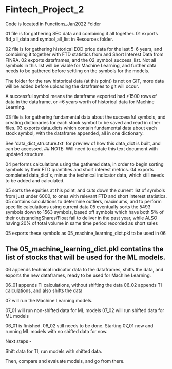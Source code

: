# Fintech_Project_2

Code is located in Functions_Jan2022 Folder

01 file is for gathering SEC data and combining it all together. 
01 exports ftd_all_data and symbol_all_list in Resources folder. 

02 file is for gathering historical EOD price data for the last 5-6 years, and combining it together with FTD statistics from and Short Interest Data from FINRA. 
02 exports dataframes, and the 02_symbol_success_list. Not all symbols in this list will be viable for Machine Learning, and further data needs to be gathered before settling on the symbols for the models. 

The folder for the raw historical data (at this point) is not on GIT, more data will be added before uploading the dataframes to git will occur. 

A successful symbol means the dataframe exported had >1500 rows of data in the dataframe, or ~6 years worth of historical data for Machine Learning. 

03 file is for gathering fundamental data about the successful symbols, and creating dictionaries for each stock symbol to be saved and read in other files.
03 exports data_dicts which contain fundamental data about each stock symbol, with the dataframe appended, all in one dictionary. 

See 'data_dict_structure.txt' for preview of how this data_dict is built, and can be accessed.      ## NOTE: Will need to update this text document with updated structure. 

04 performs calculations using the gathered data, in order to begin sorting symbols by their FTD quantities and short interest metrics. 
04 exports completed data_dict's, minus the technical indicator data, which still needs to be added and calculated. 


05 sorts the equities at this point, and cuts down the current list of symbols from just under 6000, to ones with relevant FTD and short interest statistics. 
05 contains calculations to determine outliers, maximums, and to perform specific calculations using current data
05 eventually sorts the 5493 symbols down to 1563 symbols, based off symbols which have both 5% of their outstandingShares/Float fail to deliver in the past year, while ALSO having 20% of total volume in same time period recorded as short sales

05 exports these symbols as 05_machine_learning_dict.pkl to be used in 06

## The 05_machine_learning_dict.pkl contatins the list of stocks that will be used for the ML models. 





06 appends technical indicator data to the dataframes, shifts the data, and exports the new dataframes, ready to be used for Machine Learning. 

06_01 appends TI calculations, without shifting the data
06_02 appends TI calculations, and also shifts the data 



07 will run the Machine Learning models. 

07_01 will run non-shifted data for ML models
07_02 will run shifted data for ML models 

06_01 is finished. 06_02 still needs to be done. 
Starting 07_01 now and running ML models with no shifted data for now. 

Next steps - 

Shift data for TI, run models with shifted data. 

Then, compare and evaluate models, and go from there. 
